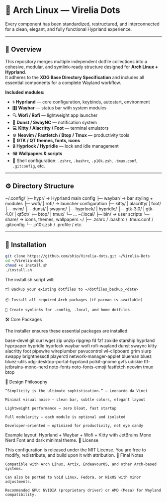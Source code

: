 # 🌌 Arch Linux — Virelia Dots
 
Every component has been standardized, restructured, and interconnected for a clean, elegant, and fully functional Hyprland experience.

---

## 🧩 Overview  
This repository merges multiple independent dotfile collections into a cohesive, modular, and symlink-ready structure designed for **Arch Linux + Hyprland**.  
It adheres to the **XDG Base Directory Specification** and includes all essential components for a complete Wayland workflow.

**Included modules:**  
- 🌀 **Hyprland** — core configuration, keybinds, autostart, environment  
- 🎛️ **Waybar** — status bar with system modules  
- 🔍 **Wofi / Rofi** — lightweight app launcher  
- 💬 **Dunst / SwayNC** — notification system  
- 💻 **Kitty / Alacritty / Foot** — terminal emulators  
- ⚙️ **Neovim / Fastfetch / Btop / Tmux** — productivity tools  
- 🎨 **GTK / QT themes, fonts, icons**  
- 🔒 **Hyprlock / Hypridle** — lock and idle management  
- 🖼️ **Wallpapers & scripts**  
- 🐚 Shell configuration: `.zshrc`, `.bashrc`, `.p10k.zsh`, `.tmux.conf`, `.gitconfig`, etc.  

---

## ⚙️ Directory Structure  

~/.config/
├─ hypr/ → Hyprland main config
├─ waybar/ → bar styling + modules
├─ wofi/ | rofi/ → launcher configuration
├─ kitty/ | alacritty/ | foot/
├─ nvim/
├─ dunst/ | swaync/
├─ hyprlock/ | hypridle/
├─ gtk-3.0/ | gtk-4.0/ | qt5ct/
├─ btop/ | tmux/
└─ ...
~/.local/
├─ bin/ → user scripts
└─ share/ → icons, themes, wallpapers
~/
├─ .zshrc / .bashrc / .tmux.conf / .gitconfig
└─ .p10k.zsh / .profile / etc.


---

## 🚀 Installation  

```bash
git clone https://github.com/shio/Virelia-dots.git ~/Virelia-Dots
cd ~/Virelia-dots
chmod +x install.sh
./install.sh
```
The install.sh script will:

    🗂️ Backup your existing dotfiles to ~/dotfiles_backup_<date>

    📦 Install all required Arch packages (if pacman is available)

    🔗 Create symlinks for .config, .local, and home dotfiles

🛠️ Core Packages

The installer ensures these essential packages are installed:

base-devel git curl wget zip unzip ripgrep fd fzf zoxide starship
hyprland hyprpaper hypridle hyprlock
waybar wofi rofi-wayland dunst swaync
kitty alacritty foot
pipewire wireplumber pavucontrol wl-clipboard
grim slurp swappy brightnessctl playerctl network-manager-applet
blueman bluez bluez-utils
xdg-desktop-portal-hyprland polkit-gnome gvfs udiskie
ttf-jetbrains-mono-nerd noto-fonts noto-fonts-emoji
fastfetch neovim tmux btop

🎨 Design Philosophy

    “Simplicity is the ultimate sophistication.” — Leonardo da Vinci

    Minimal visual noise — clean bar, subtle colors, elegant layout

    Lightweight performance — zero bloat, fast startup

    Full modularity — each module is optional and isolated

    Developer-oriented — optimized for productivity, not eye candy
    
Example layout: Hyprland + Waybar + Wofi + Kitty with JetBrains Mono Nerd Font and dark minimal theme.
📄 License

This configuration is released under the MIT License.
You are free to modify, redistribute, and build upon it with attribution.
🧭 Final Notes

    Compatible with Arch Linux, Artix, EndeavourOS, and other Arch-based systems.

    Can also be ported to Void Linux, Fedora, or NixOS with minor adjustments.

    Recommended GPU: NVIDIA (proprietary driver) or AMD (Mesa) for Wayland compatibility.
